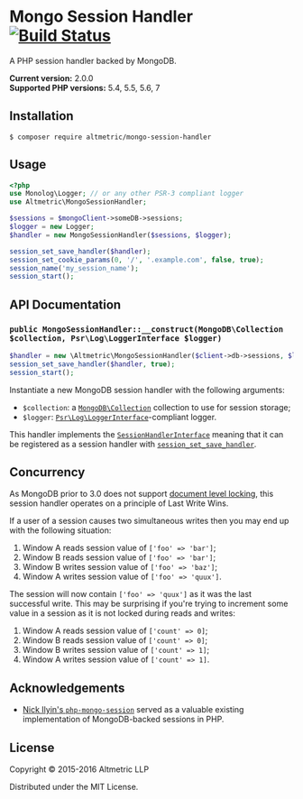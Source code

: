 # Mongo Session Handler [![Build Status](https://travis-ci.org/altmetric/mongo-session-handler.svg?branch=master)](https://travis-ci.org/altmetric/mongo-session-handler)

A PHP session handler backed by MongoDB.

**Current version:** 2.0.0  
**Supported PHP versions:** 5.4, 5.5, 5.6, 7

## Installation

```shell
$ composer require altmetric/mongo-session-handler
```

## Usage

```php
<?php
use Monolog\Logger; // or any other PSR-3 compliant logger
use Altmetric\MongoSessionHandler;

$sessions = $mongoClient->someDB->sessions;
$logger = new Logger;
$handler = new MongoSessionHandler($sessions, $logger);

session_set_save_handler($handler);
session_set_cookie_params(0, '/', '.example.com', false, true);
session_name('my_session_name');
session_start();
```

## API Documentation

### `public MongoSessionHandler::__construct(MongoDB\Collection $collection, Psr\Log\LoggerInterface $logger)`

```php
$handler = new \Altmetric\MongoSessionHandler($client->db->sessions, $logger);
session_set_save_handler($handler, true);
session_start();
```

Instantiate a new MongoDB session handler with the following arguments:

* `$collection`: a [`MongoDB\Collection`](http://mongodb.github.io/mongo-php-library/classes/collection/) collection to use for session storage;
* `$logger`: [`Psr\Log\LoggerInterface`](https://github.com/php-fig/fig-standards/blob/master/accepted/PSR-3-logger-interface.md)-compliant logger.

This handler implements the [`SessionHandlerInterface`](http://php.net/manual/en/class.sessionhandlerinterface.php) meaning that it can be registered as a session handler with [`session_set_save_handler`](http://php.net/manual/en/function.session-set-save-handler.php).

## Concurrency

As MongoDB prior to 3.0 does not support [document level
locking](http://docs.mongodb.org/manual/core/storage/#document-level-locking),
this session handler operates on a principle of Last Write Wins.

If a user of a session causes two simultaneous writes then you may end up with
the following situation:

1. Window A reads session value of `['foo' => 'bar']`;
2. Window B reads session value of `['foo' => 'bar']`;
3. Window B writes session value of `['foo' => 'baz']`;
4. Window A writes session value of `['foo' => 'quux']`.

The session will now contain `['foo' => 'quux']` as it was the last successful
write. This may be surprising if you're trying to increment some value in a
session as it is not locked during reads and writes:

1. Window A reads session value of `['count' => 0]`;
2. Window B reads session value of `['count' => 0]`;
3. Window B writes session value of `['count' => 1]`;
4. Window A writes session value of `['count' => 1]`.

## Acknowledgements

* [Nick Ilyin's
  `php-mongo-session`](https://github.com/nicktacular/php-mongo-session)
  served as a valuable existing implementation of MongoDB-backed sessions in
  PHP.

## License

Copyright © 2015-2016 Altmetric LLP

Distributed under the MIT License.
